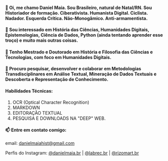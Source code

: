 #### 👋 Oi, me chamo Daniel Maia. Sou Brasileiro, natural de Natal/RN. Sou Historiador de formação. Ciberativista. Humanista Digital. Ciclista. Nadador. Esquerda Crítica. Não-Monogâmico. Anti-armamentista.
 
#### 👀 Sou interessado em História das Ciências, Humanidades Digitais, Epistemologias, Ciência de Dados, Python (ainda tentando aprender esse troço) e muito mais outras coisas.
 
#### 🌱 Tenho Mestrado e Doutorado em História e Filosofia das Ciências e Tecnologias, com foco em Humanidades Digitais.

#### 💞️ Procuro pesquisar, desenvolver e colaborar em Metodologias Transdisciplinares em Análise Textual, Mineração de Dados Textuais e Descoberta e Representação de Conhecimento.

#### Habilidades Técnicas:
1. OCR (Optical Character Recognition)
2. MARKDOWN
3. EDITORAÇÃO TEXTUAL
4. PESQUISA E DOWNLOADS NA "DEEP" WEB.

#### 📫 Entre em contato comigo: 

email: danielmaiahist@gmail.com

Perfis do Instagram: [@danielmaia.br](https://www.instagram.com/danielmaia.br) | [@labrec.br](https://www.instagram.com/labrec.br) | [@rizomart.br](https://www.instagram.com/rizomart.br)

